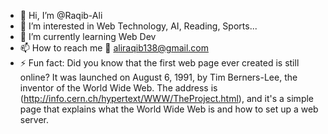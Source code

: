 - 👋 Hi, I’m @Raqib-Ali
- 👀 I’m interested in Web Technology, AI, Reading, Sports...
- 🌱 I’m currently learning Web Dev
- 📫 How to reach me 📩 aliraqib138@gmail.com 
- ⚡ Fun fact: Did you know that the first web page ever created is still online? It was launched on August 6, 1991, by Tim Berners-Lee, the inventor of the World Wide Web. The address is (http://info.cern.ch/hypertext/WWW/TheProject.html), and it's a simple page that explains what the World Wide Web is and how to set up a web server.


<!---
Raqib-Ali/Raqib-Ali is a ✨ special ✨ repository because its `README.md` (this file) appears on your GitHub profile.
You can click the Preview link to take a look at your changes.
--->
